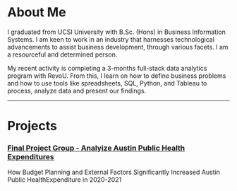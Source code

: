 <!--
### Hi there 👋


**febewiriady/febewiriady** is a ✨ _special_ ✨ repository because its `README.md` (this file) appears on your GitHub profile.

Here are some ideas to get you started:

- 🔭 I’m currently working on ...
- 🌱 I’m currently learning ...
- 👯 I’m looking to collaborate on ...
- 🤔 I’m looking for help with ...
- 💬 Ask me about ...
- 📫 How to reach me: ...
- 😄 Pronouns: ...
- ⚡ Fun fact: ...
-->


# About Me

I graduated from UCSI University with B.Sc. (Hons) in Business Information Systems. I am keen to work in an industry that harnesses technological advancements to assist business development, through various facets. I am a resourceful and determined person. 

My recent activity is completing a 3-months full-stack data analytics program with RevoU. From this, I learn on how to define business problems and how to use tools like spreadsheets, SQL, Python, and Tableau to process, analyze data and present our findings.

------

# Projects

### [Final Project Group - Analyize Austin Public Health Expenditures](https://drive.google.com/file/d/1rLtGKhtUrkM8cw5PXYS2sNbOYnA88Z7c/view?usp=sharing)

How Budget Planning and External Factors Significantly Increased Austin Public HealthExpenditure in 2020-2021
